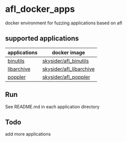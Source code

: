 # afl_docker_apps
docker environment for fuzzing applications based on afl

## supported applications

| applications             | docker image                             |
| ------------------------ | ---------------------------------------- |
| [binutils](binutils)     | [skysider/afl_binutils](https://hub.docker.com/r/skysider/afl_binutils/) |
| [libarchive](libarchive) | [skysider/afl_libarchive](https://hub.docker.com/r/skysider/afl_libarchive/) |
| [poppler](poppler)       | [skysider/afl_poppler](https://hub.docker.com/r/skysider/afl_poppler/) |

## Run

See README.md in each application directory

## Todo

add more applications
